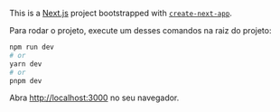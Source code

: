 This is a [Next.js](https://nextjs.org/) project bootstrapped with [`create-next-app`](https://github.com/vercel/next.js/tree/canary/packages/create-next-app).

Para rodar o projeto, execute um desses comandos na raiz do projeto:

```bash
npm run dev
# or
yarn dev
# or
pnpm dev
```

Abra [http://localhost:3000](http://localhost:3000) no seu navegador.
